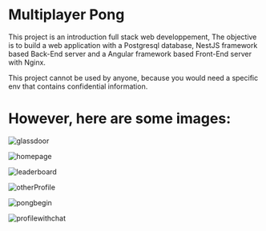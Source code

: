 # Multiplayer Pong

This project is an introduction full stack web developpement,
The objective is to build a web application with a Postgresql database, NestJS framework based Back-End server and a Angular framework based Front-End server with Nginx.

This project cannot be used by anyone, because you would need a specific env that contains confidential information.

# However, here are some images:

![glassdoor](Frontend/src/assets/glassdoor.png?raw=true)

![homepage](Frontend/src/assets/homepage.png?raw=true)

![leaderboard](Frontend/src/assets/leaderboard.png?raw=true)

![otherProfile](Frontend/src/assets/otherProfile.png?raw=true)

![pongbegin](Frontend/src/assets/pongbegin.png?raw=true)

![profilewithchat](Frontend/src/assets/profilewithchat.png?raw=true)
